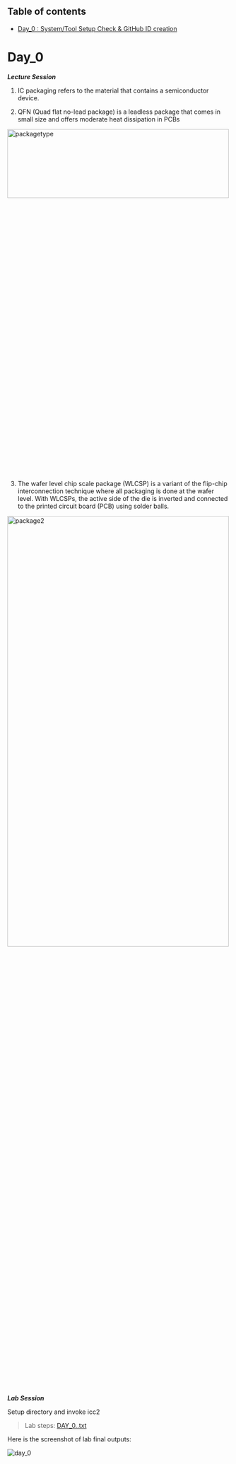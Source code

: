 ## Table of contents
* [ Day_0 : System/Tool Setup Check & GitHub ID creation ](https://github.com/ChianNi/Intel_SD_Training/edit/main/Day_0.md#day_0)

#
# Day_0


*__Lecture Session__*

1. IC packaging refers to the material that contains a semiconductor device.

2. QFN (Quad flat no-lead package) is a leadless package that comes in small size and offers moderate heat dissipation in PCBs
<img width="501" alt="packagetype" src="https://user-images.githubusercontent.com/118953915/203907496-1f4e1038-a868-402e-9e2d-ecaf64505b54.PNG" width=20& height=20%>

3. The wafer level chip scale package (WLCSP) is a variant of the flip-chip interconnection technique where all packaging is done at the wafer level. With WLCSPs, the active side of the die is inverted and connected to the printed circuit board (PCB) using solder balls.
<img width="501" alt="package2" src="https://user-images.githubusercontent.com/118953915/203908867-e15f5a81-23ef-460f-8f03-208ec2c811c4.PNG" width=50& height=50%>

#
*__Lab Session__*

Setup directory and invoke icc2

>Lab steps: [DAY_0..txt](https://github.com/ChianNi/Intel_SD_Training/files/10088800/DAY_0.txt)

Here is the screenshot of lab final outputs:

![day_0](https://user-images.githubusercontent.com/118953915/203699203-8f3cccc3-8cdc-4494-a25d-3d6e29c3d7ba.JPG)
